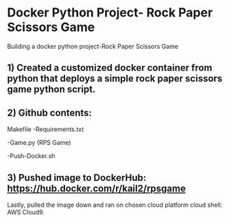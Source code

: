 # Docker Python Project- Rock Paper Scissors Game
Building a docker python project-Rock Paper Scissors Game

## 1) Created  a customized docker container from python that deploys a simple rock paper scissors game python script.

## 2) Github contents:
Makefile
-Requirements.txt

-Game.py (RPS Game)

-Push-Docker.sh

## 3) Pushed image to DockerHub: https://hub.docker.com/r/kail2/rpsgame

Lastly, pulled the image down and ran on chosen cloud platform cloud shell: AWS Cloud9.
